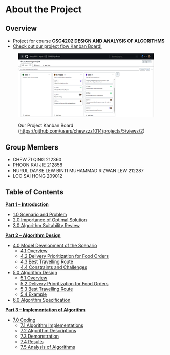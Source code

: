 # About the Project

## Overview

* Project for course **CSC4202 DESIGN AND ANALYSIS OF ALGORITHMS**
* [Check out our project flow Kanban Board!](https://github.com/users/chewzzz1014/projects/5/views/2)

<figure><img src=".gitbook/assets/image.png" alt=""><figcaption><p>Our Project Kanban Board (<a href="https://github.com/users/chewzzz1014/projects/5/views/2">https://github.com/users/chewzzz1014/projects/5/views/2</a>)</p></figcaption></figure>

## Group Members

* CHEW ZI QING 212360
* PHOON KAI JIE 212858
* NURUL DAYSE LEW BINTI MUHAMMAD RIZWAN LEW 212287
* LOO SAI HONG 209012

## Table of Contents

[**Part 1 – Introduction**](part\_1\_introduction/)

* [1.0 Scenario and Problem](Part\_1\_Introduction/1\_Scenario\_and\_Problem.md)
* [2.0 Importance of Optimal Solution](part\_1\_introduction/2\_importance\_of\_optimal\_solution.md)
* [3.0 Algorithm Suitability Review](part\_1\_introduction/3\_algorithms\_suitability\_review.md)

[**Part 2 – Algorithm Design**](part\_2\_algorithm\_design/)

* [4.0 Model Development of the Scenario](part\_2\_algorithm\_design/4\_scenario\_model\_development/)
  * [4.1 Overview](part\_2\_algorithm\_design/4\_scenario\_model\_development/4.1\_overview.md)
  * [4.2 Delivery Prioritization for Food Orders](part\_2\_algorithm\_design/4\_scenario\_model\_development/4.2-delivery-prioritization-for-food-orders.md)
  * [4.3 Best Travelling Route](part\_2\_algorithm\_design/4\_scenario\_model\_development/4.3\_best\_travelling\_route.md)
  * [4.4 Constraints and Challenges](part\_2\_algorithm\_design/4\_scenario\_model\_development/4.4\_constrain\_and\_challenges.md)
* [5.0 Algorithm Design](part\_2\_algorithm\_design/5\_algorithm\_design/)
  * [5.1 Overview](part\_2\_algorithm\_design/5\_algorithm\_design/5.1\_overview.md)
  * [5.2 Delivery Prioritization for Food Orders](part\_2\_algorithm\_design/5\_algorithm\_design/5.2\_delivery\_prioritization\_for\_food\_orders.md)
  * [5.3 Best Travelling Route](part\_2\_algorithm\_design/5\_algorithm\_design/5.3\_best\_travelling\_route.md)
  * [5.4 Example](part\_2\_algorithm\_design/5\_algorithm\_design/5.4\_example.md)
* [6.0 Algorithm Specification](Part\_2\_Algorithm\_Design/6\_Algorithm\_Specification.md)

[**Part 3 – Implementation of Algorithm**](part\_3\_implementation/)

* [7.0 Coding](part\_3\_implementation/7.0-coding/)
  * [7.1 Algorithm Implementations](part\_3\_implementation/7.0-coding/7.1-algorithm-implementations.md)
  * [7.2 Algorithm Descriptions](part\_3\_implementation/7.0-coding/7.2-algorithm-descriptions.md)
  * [7.3 Demonstration](part\_3\_implementation/7.0-coding/7.3-demonstration.md)
  * [7.4 Results](part\_3\_implementation/7.0-coding/7.4-results.md)
  * [7.5 Analysis of Algorithms](part\_3\_implementation/7.0-coding/7.5-analysis-of-algorithms.md)
